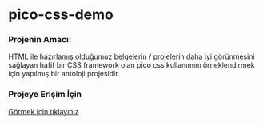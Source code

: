 ﻿# pico-css-demo
### Projenin Amacı:

HTML ile hazırlamış olduğumuz belgelerin / projelerin daha iyi görünmesini sağlayan hafif bir CSS framework olan pico css kullanımını örneklendirmek için yapılmış bir antoloji projesidir. 

### Projeye Erişim İçin

[Görmek için tıklayınız](https://elif-karasu-pico-css-demo.netlify.app/)
